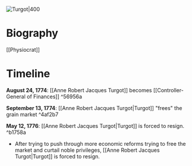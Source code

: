 ![Turgot|400](https://upload.wikimedia.org/wikipedia/commons/e/e1/Graincourt%2C_attributed_to_-_Turgot_-_Versailles_MV_3923.jpg)
# Biography

[[Physiocrat]]
# Timeline

**August 24, 1774**: [[Anne Robert Jacques Turgot]] becomes [[Controller-General of Finances]] ^56956a

**September 13, 1774**: [[Anne Robert Jacques Turgot|Turgot]] "frees" the grain market ^4af2b7

**May 12, 1776**: [[Anne Robert Jacques Turgot|Turgot]] is forced to resign. ^b1758a
* After trying to push through more economic reforms trying to free the market and curtail noble privileges, [[Anne Robert Jacques Turgot|Turgot]] is forced to resign.